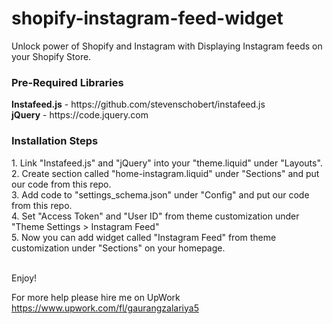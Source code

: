 # shopify-instagram-feed-widget
Unlock power of Shopify and Instagram with Displaying Instagram feeds on your Shopify Store.

<h3>Pre-Required Libraries</h3>
<strong>Instafeed.js</strong> - https://github.com/stevenschobert/instafeed.js<br/>
<strong>jQuery</strong> - https://code.jquery.com

<h3>Installation Steps</h3>
1. Link "Instafeed.js" and "jQuery" into your "theme.liquid" under "Layouts".<br/>
2. Create section called "home-instagram.liquid" under "Sections" and put our code from this repo.<br/>
3. Add code to "settings_schema.json" under "Config" and put our code from this repo.<br/>
4. Set "Access Token" and "User ID" from theme customization under "Theme Settings > Instagram Feed"<br/>
5. Now you can add widget called "Instagram Feed" from theme customization under "Sections" on your homepage.<br/><br/>

Enjoy!<br/>

For more help please hire me on UpWork https://www.upwork.com/fl/gaurangzalariya5
